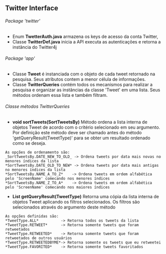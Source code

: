 ## Twitter Interface

###### Package 'twitter'
- Enum __TwetterAuth.java__ armazena os keys de acesso da conta Twitter,
- Classe __TwitterDef.java__  inicia a API executa as autenticações e retorna a instância do Twitter4j

###### Package 'app'
- Classe __Tweet__ é instanciada com o objeto de cada tweet retornado na pesquisa. Seus atributos contem a menor célula de informações.
- Classe __TwitterQueries__ contém todos os mecanismos para realizar a pesquisa e organizar as instâncias da classe 'Tweet' em uma lista. Seus métodos ordenam essa lista e também filtram.

###### Classe métodos TwitterQueries


- __void sortTweets(SortTweetsBy)__
Método ordena a lista interna de objetos Tweet de acordo com o critério selecionado em seu argumento. Por definição este método deve ser chamado antes do método 'getQueryResult(TweetType)' para se obter um resultado ordenado como se deseja.
```
As opções de ordenamento são:
_SortTweetsBy.DATE_NEW_TO_OLD_ -> Ordena tweets por data mais novas no menores índices da lista
*SortTweetsBy.DATE_OLD_TO_NEW* -> Ordena tweets por data mais antigas no menores índices da lista
*SortTweetsBy.NAME_A_TO_Z*	  -> Ordena tweets em ordem alfabética pelo 'ScreenName' comecando nos menores índices
*SortTweetsBy.NAME_Z_TO_A*	  -> Ordena tweets em ordem alfabética pelo 'ScreenName' comecando nos maiores índices
```

- __List<Tweet> getQueryResult(TweetType)__
Retorna uma cópia da lista interna de objetos Tweet aplicando os filtros selecionados. Os filtros são selecionados através do argumento deste método
```
As opções definidas são:
*TweetType.ALL*			 -> Retorna todos os tweets da lista
*TweetType.RETWEET*		 -> Retorna somente tweets que foram retweetados
*TweetType.RETWEETED*	 -> Retorna somente tweets que foram retweetados de outros usuários
*TweetType.RETWEETEDBYME*-> Retorna somente os tweets que eu retweetei
*TweetType.FAVORITED*	 -> Retorna somente tweets favoritados
```

